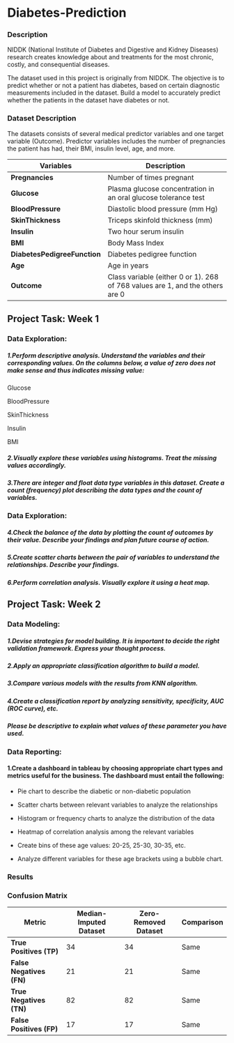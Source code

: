 # Diabetes-Prediction


### Description

NIDDK (National Institute of Diabetes and Digestive and Kidney Diseases) research creates knowledge about and treatments for the most chronic, costly, and consequential diseases.

The dataset used in this project is originally from NIDDK. The objective is to predict whether or not a patient has diabetes, based on certain diagnostic measurements included in the dataset.
Build a model to accurately predict whether the patients in the dataset have diabetes or not.
 

### Dataset Description

The datasets consists of several medical predictor variables and one target variable (Outcome). Predictor variables includes the number of pregnancies the patient has had, their BMI, insulin level, age, and more.

 
| **Variables**               | **Description**                                                     |
|-----------------------------|---------------------------------------------------------------------|
| **Pregnancies**              | Number of times pregnant                                            |
| **Glucose**                  | Plasma glucose concentration in an oral glucose tolerance test      |
| **BloodPressure**            | Diastolic blood pressure (mm Hg)                                    |
| **SkinThickness**            | Triceps skinfold thickness (mm)                                     |
| **Insulin**                  | Two hour serum insulin                                              |
| **BMI**                      | Body Mass Index                                                    |
| **DiabetesPedigreeFunction** | Diabetes pedigree function                                          |
| **Age**                      | Age in years                                                       |
| **Outcome**                  | Class variable (either 0 or 1). 268 of 768 values are 1, and the others are 0 |


## Project Task: Week 1

### Data Exploration:

##### 1.Perform descriptive analysis. Understand the variables and their corresponding values. On the columns below, a value of zero does not make sense and thus indicates missing value:

Glucose

BloodPressure

SkinThickness

Insulin

BMI

##### 2.Visually explore these variables using histograms. Treat the missing values accordingly.

##### 3.There are integer and float data type variables in this dataset. Create a count (frequency) plot describing the data types and the count of variables. 

 

### Data Exploration:

##### 4.Check the balance of the data by plotting the count of outcomes by their value. Describe your findings and plan future course of action.

##### 5.Create scatter charts between the pair of variables to understand the relationships. Describe your findings.

##### 6.Perform correlation analysis. Visually explore it using a heat map.

 

## Project Task: Week 2

### Data Modeling:

##### 1.Devise strategies for model building. It is important to decide the right validation framework. Express your thought process. 

##### 2.Apply an appropriate classification algorithm to build a model.

##### 3.Compare various models with the results from KNN algorithm.

##### 4.Create a classification report by analyzing sensitivity, specificity, AUC (ROC curve), etc.

##### Please be descriptive to explain what values of these parameter you have used.

 

### Data Reporting:

#### 1.Create a dashboard in tableau by choosing appropriate chart types and metrics useful for the business. The dashboard must entail the following:

   - Pie chart to describe the diabetic or non-diabetic population

   - Scatter charts between relevant variables to analyze the relationships

   - Histogram or frequency charts to analyze the distribution of the data

   - Heatmap of correlation analysis among the relevant variables
     
   - Create bins of these age values: 20-25, 25-30, 30-35, etc.

   - Analyze different variables for these age brackets using a bubble chart.

### Results

### Confusion Matrix

| **Metric**              | **Median-Imputed Dataset** | **Zero-Removed Dataset** | **Comparison** |
|-------------------------|----------------------------|--------------------------|----------------|
| **True Positives (TP)**  | 34                         | 34                       | Same           |
| **False Negatives (FN)** | 21                         | 21                       | Same           |
| **True Negatives (TN)**  | 82                         | 82                       | Same           |
| **False Positives (FP)** | 17                         | 17                       | Same           |


